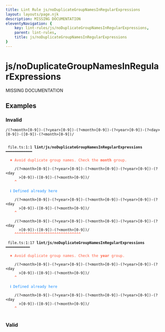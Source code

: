 ```yaml
---
title: Lint Rule js/noDuplicateGroupNamesInRegularExpressions
layout: layouts/page.njk
description: MISSING DOCUMENTATION
eleventyNavigation: {
	key: lint-rules/js/noDuplicateGroupNamesInRegularExpressions,
	parent: lint-rules,
	title: js/noDuplicateGroupNamesInRegularExpressions
}
---
```


# js/noDuplicateGroupNamesInRegularExpressions

MISSING DOCUMENTATION

<!-- EVERYTHING BELOW IS AUTOGENERATED. SEE SCRIPTS FOLDER FOR UPDATE SCRIPTS -->


## Examples
### Invalid
<pre class="language-text"><code class="language-text"><span class="token regex">/(?&lt;month&gt;[0-9])-(?&lt;year&gt;[0-9])-(?&lt;month&gt;[0-9])-(?&lt;year&gt;[0-9])-(?&lt;day&gt;[0-9])-([0-9])-(?&lt;month&gt;[0-9])/</span></code></pre>
<pre class="language-text"><code class="language-text">
 <span style="text-decoration-style: dotted;">file.ts:1:1</span> <strong>lint/js/noDuplicateGroupNamesInRegularExpressions</strong> ━━━━━━━━━━━━

  <strong><span style="color: Tomato;">✖ </span></strong><span style="color: Tomato;">Avoid duplicate group names. Check the </span><span style="color: Tomato;"><strong>month</strong></span><span style="color: Tomato;"> group.</span>

    <span class="token regex">/(?&lt;month&gt;[0-9])-(?&lt;year&gt;[0-9])-(?&lt;month&gt;[0-9])-(?&lt;year&gt;[0-9])-(?&lt;day</span>
    <span class="token regex">  &gt;[0-9])-([0-9])-(?&lt;month&gt;[0-9])/</span>
    <span style="color: Tomato;"><strong>^</strong></span>

  <strong><span style="color: DodgerBlue;">ℹ </span></strong><span style="color: DodgerBlue;">Defined already here</span>

    <span class="token regex">/(?&lt;month&gt;[0-9])-(?&lt;year&gt;[0-9])-(?&lt;month&gt;[0-9])-(?&lt;year&gt;[0-9])-(?&lt;day</span>
    <span class="token regex">  &gt;[0-9])-([0-9])-(?&lt;month&gt;[0-9])/</span>
    <span style="color: Tomato;"><strong>^</strong></span>

    <span class="token regex">/(?&lt;month&gt;[0-9])-(?&lt;year&gt;[0-9])-(?&lt;month&gt;[0-9])-(?&lt;year&gt;[0-9])-(?&lt;day</span>
    <span class="token regex">  &gt;[0-9])-([0-9])-(?&lt;month&gt;[0-9])/</span>
    <span style="color: Tomato;"><strong>^</strong></span><span style="color: Tomato;"><strong>^</strong></span><span style="color: Tomato;"><strong>^</strong></span><span style="color: Tomato;"><strong>^</strong></span><span style="color: Tomato;"><strong>^</strong></span><span style="color: Tomato;"><strong>^</strong></span><span style="color: Tomato;"><strong>^</strong></span><span style="color: Tomato;"><strong>^</strong></span><span style="color: Tomato;"><strong>^</strong></span><span style="color: Tomato;"><strong>^</strong></span><span style="color: Tomato;"><strong>^</strong></span><span style="color: Tomato;"><strong>^</strong></span><span style="color: Tomato;"><strong>^</strong></span><span style="color: Tomato;"><strong>^</strong></span><span style="color: Tomato;"><strong>^</strong></span><span style="color: Tomato;"><strong>^</strong></span><span style="color: Tomato;"><strong>^</strong></span><span style="color: Tomato;"><strong>^</strong></span><span style="color: Tomato;"><strong>^</strong></span><span style="color: Tomato;"><strong>^</strong></span><span style="color: Tomato;"><strong>^</strong></span><span style="color: Tomato;"><strong>^</strong></span><span style="color: Tomato;"><strong>^</strong></span><span style="color: Tomato;"><strong>^</strong></span><span style="color: Tomato;"><strong>^</strong></span><span style="color: Tomato;"><strong>^</strong></span><span style="color: Tomato;"><strong>^</strong></span><span style="color: Tomato;"><strong>^</strong></span><span style="color: Tomato;"><strong>^</strong></span><span style="color: Tomato;"><strong>^</strong></span>

 <span style="text-decoration-style: dotted;">file.ts:1:17</span> <strong>lint/js/noDuplicateGroupNamesInRegularExpressions</strong> ━━━━━━━━━━━

  <strong><span style="color: Tomato;">✖ </span></strong><span style="color: Tomato;">Avoid duplicate group names. Check the </span><span style="color: Tomato;"><strong>year</strong></span><span style="color: Tomato;"> group.</span>

    <span class="token regex">/(?&lt;month&gt;[0-9])-(?&lt;year&gt;[0-9])-(?&lt;month&gt;[0-9])-(?&lt;year&gt;[0-9])-(?&lt;day</span>
    <span class="token regex">  &gt;[0-9])-([0-9])-(?&lt;month&gt;[0-9])/</span>
    <span style="color: Tomato;"><strong>^</strong></span>

  <strong><span style="color: DodgerBlue;">ℹ </span></strong><span style="color: DodgerBlue;">Defined already here</span>

    <span class="token regex">/(?&lt;month&gt;[0-9])-(?&lt;year&gt;[0-9])-(?&lt;month&gt;[0-9])-(?&lt;year&gt;[0-9])-(?&lt;day</span>
    <span class="token regex">  &gt;[0-9])-([0-9])-(?&lt;month&gt;[0-9])/</span>
    <span style="color: Tomato;"><strong>^</strong></span>

</code></pre>
### Valid
